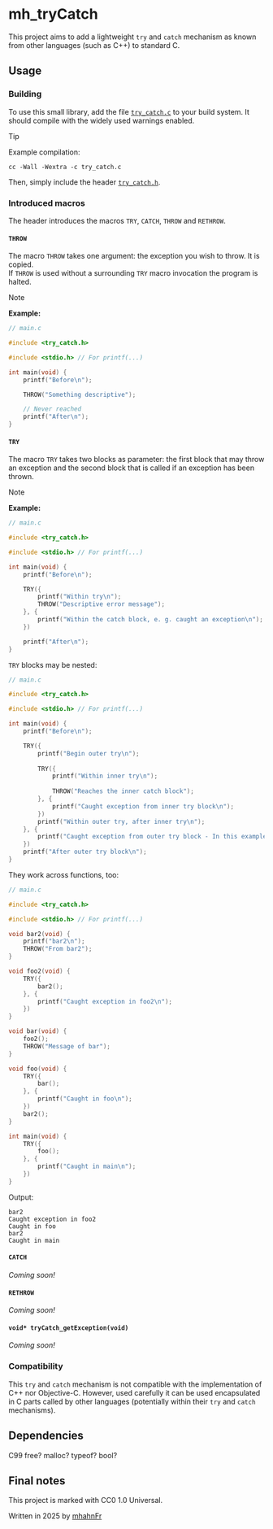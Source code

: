 # mh_tryCatch
This project aims to add a lightweight `try` and `catch` mechanism as known from other languages (such as C++) to
standard C.

## Usage
### Building
To use this small library, add the file [`try_catch.c`][2] to your build system. It should compile with the widely used
warnings enabled.
> [!TIP]
> Example compilation:
> ```shell
> cc -Wall -Wextra -c try_catch.c
> ```

Then, simply include the header [`try_catch.h`][3]. 

### Introduced macros
The header introduces the macros `TRY`, `CATCH`, `THROW` and `RETHROW`.

#### `THROW`
The macro `THROW` takes one argument: the exception you wish to throw. It is copied.  
If `THROW` is used without a surrounding `TRY` macro invocation the program is halted.

> [!NOTE]
> **Example:**
> ```c
> // main.c
> 
> #include <try_catch.h>
> 
> #include <stdio.h> // For printf(...)
> 
> int main(void) {
>     printf("Before\n");
> 
>     THROW("Something descriptive");
> 
>     // Never reached
>     printf("After\n");
> }
> ```

#### `TRY`
The macro `TRY` takes two blocks as parameter: the first block that may throw an exception and the second block that is
called if an exception has been thrown.

> [!NOTE]
> **Example:**
> ```c
> // main.c
>
> #include <try_catch.h>
> 
> #include <stdio.h> // For printf(...)
> 
> int main(void) {
>     printf("Before\n");
> 
>     TRY({
>         printf("Within try\n");
>         THROW("Descriptive error message");
>     }, {
>         printf("Within the catch block, e. g. caught an exception\n");
>     })
> 
>     printf("After\n");
> }
> ```

`TRY` blocks may be nested:
```c
// main.c

#include <try_catch.h>

#include <stdio.h> // For printf(...)

int main(void) {
    printf("Before\n");

    TRY({
        printf("Begin outer try\n");
        
        TRY({
            printf("Within inner try\n");
            
            THROW("Reaches the inner catch block");
        }, {
            printf("Caught exception from inner try block\n");
        })
        printf("Within outer try, after inner try\n");
    }, {
        printf("Caught exception from outer try block - In this example not called.\n");
    })
    printf("After outer try block\n");
}
```

They work across functions, too:
```c
// main.c

#include <try_catch.h>

#include <stdio.h> // For printf(...)

void bar2(void) {
    printf("bar2\n");
    THROW("From bar2");
}

void foo2(void) {
    TRY({
        bar2();
    }, {
        printf("Caught exception in foo2\n");
    })
}

void bar(void) {
    foo2();
    THROW("Message of bar");
}

void foo(void) {
    TRY({
        bar();
    }, {
        printf("Caught in foo\n");
    })
    bar2();
}

int main(void) {
    TRY({
        foo();
    }, {
        printf("Caught in main\n");
    })
}
```
Output:
```
bar2
Caught exception in foo2
Caught in foo
bar2
Caught in main
```

#### `CATCH`
_Coming soon!_

#### `RETHROW`
_Coming soon!_

#### `void* tryCatch_getException(void)`
_Coming soon!_

### Compatibility
This `try` and `catch` mechanism is not compatible with the implementation of C++ nor Objective-C. However, used
carefully it can be used encapsulated in C parts called by other languages (potentially within their `try` and `catch`
mechanisms).

## Dependencies
C99
free? malloc? typeof? bool?

## Final notes
This project is marked with CC0 1.0 Universal.

Written in 2025 by [mhahnFr][1]

[1]: https://github.com/mhahnFr
[2]: /src/try_catch.c
[3]: /include/try_catch.h
